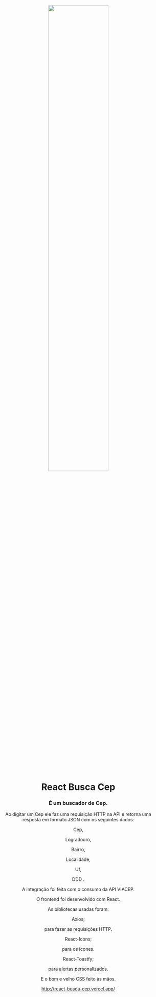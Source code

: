 <div align="center">
<img align="center" height="61%" width="61%" src="https://cdn.jsdelivr.net/gh/devicons/devicon/icons/react/react-original.svg" />
                    
# React Busca Cep
### É um buscador de Cep. 

Ao digitar um Cep ele faz uma requisição HTTP na API 
e retorna uma resposta em formato JSON 
com os seguintes dados:

Cep,

Logradouro,

Bairro,

Localidade,

Uf,

DDD .

A integração foi feita com o consumo da API VIACEP.

O frontend foi desenvolvido com React.

As bibliotecas usadas foram:

Axios; 

para fazer as requisições HTTP.

React-Icons; 

para os ícones.

React-Toastfy;

para alertas personalizados.

E o bom e velho CSS feito às mãos.

http://react-busca-cep.vercel.app/
##
</div>
